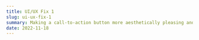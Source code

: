```yaml
---
title: UI/UX Fix 1
slug: ui-ux-fix-1
summary: Making a call-to-action button more aesthetically pleasing and engaging using the UI/UX design fundamentals. 
date: 2022-11-18
---
```


